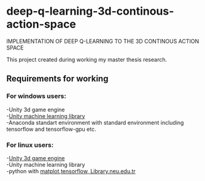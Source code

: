 # deep-q-learning-3d-continous-action-space
IMPLEMENTATION OF DEEP Q-LEARNING TO THE 3D CONTINOUS ACTION SPACE

This project created during working my master thesis research.

<h2>Requirements for working</h2>
<h3>For windows users:</h3>
-Unity 3d game engine<br>
-<a href="https://github.com/Unity-Technologies/ml-agents">Unity machine learning library</a><br>
-Anaconda standart environment with standard environment including tensorflow and tensorflow-gpu etc.<br>


<h3>For linux users:</h3>
-<a href="https://unity3d.com/">Unity 3d game engine</a><br>
-Unity machine learning library<br>
-python with <a href="https://github.com/matplotlib/matplotlib">matplot</a>,<a href="https://github.com/tensorflow/tensorflow">tensorflow</a>,<a href="https://github.com/numpy/numpy>numpy</a> <br>

 Thesis : <a href="http://library.neu.edu.tr/cgi-bin/koha/opac-detail.pl?bib=285858"> Library.neu.edu.tr </a>
